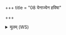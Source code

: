 +++
title = "08 येनाज्येन हविषा"

+++
<details><summary>मूलम् (WS)</summary>

येनाज्येन हविषा प्रजायै च वरेण्यम् । ।  
पशुभ्यः चक्षुषे च कंसमग्निं समिधीमहि ॥ ९ ॥
</details>